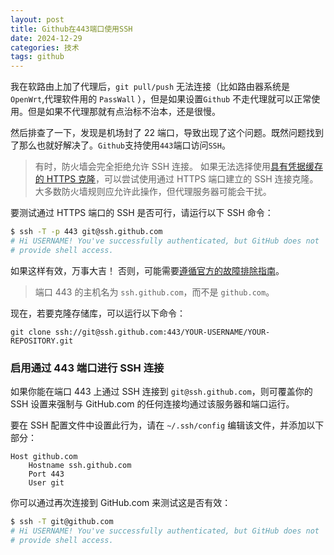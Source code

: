 ```yaml
---
layout: post
title: Github在443端口使用SSH
date: 2024-12-29
categories: 技术
tags: github
---
```


我在软路由上加了代理后，`git pull/push` 无法连接（比如路由器系统是 `OpenWrt`,代理软件用的 `PassWall` ），但是如果设置`Github` 不走代理就可以正常使用。但是如果不代理那就有点治标不治本，还是很慢。

然后排查了一下，发现是机场封了 22 端口，导致出现了这个问题。既然问题找到了那么也就好解决了。`Github`支持使用`443`端口访问`SSH`。

> 有时，防火墙会完全拒绝允许 SSH 连接。 如果无法选择使用[具有凭据缓存的 HTTPS 克隆](https://docs.github.com/zh/github/getting-started-with-github/caching-your-github-credentials-in-git)，可以尝试使用通过 HTTPS 端口建立的 SSH 连接克隆。 大多数防火墙规则应允许此操作，但代理服务器可能会干扰。

要测试通过 HTTPS 端口的 SSH 是否可行，请运行以下 SSH 命令：

```bash
$ ssh -T -p 443 git@ssh.github.com
# Hi USERNAME! You've successfully authenticated, but GitHub does not
# provide shell access.
```

如果这样有效，万事大吉！ 否则，可能需要[遵循官方的故障排除指南](https://docs.github.com/zh/authentication/troubleshooting-ssh/error-permission-denied-publickey)。

> 端口 443 的主机名为 `ssh.github.com`，而不是 `github.com`。

现在，若要克隆存储库，可以运行以下命令：

```shell
git clone ssh://git@ssh.github.com:443/YOUR-USERNAME/YOUR-REPOSITORY.git
```

### 启用通过 443 端口进行 SSH 连接

如果你能在端口 443 上通过 SSH 连接到 `git@ssh.github.com`，则可覆盖你的 SSH 设置来强制与 GitHub.com 的任何连接均通过该服务器和端口运行。

要在 SSH 配置文件中设置此行为，请在 `~/.ssh/config` 编辑该文件，并添加以下部分：

```text
Host github.com
    Hostname ssh.github.com
    Port 443
    User git
```

你可以通过再次连接到 GitHub.com 来测试这是否有效：

```bash
$ ssh -T git@github.com
# Hi USERNAME! You've successfully authenticated, but GitHub does not
# provide shell access.
```
